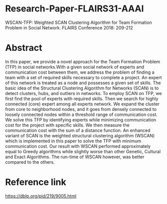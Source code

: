 # Research-Paper-FLAIRS31-AAAI
WSCAN-TFP: Weighted SCAN Clustering Algorithm for Team Formation Problem in Social Network. FLAIRS Conference 2018: 209-212

# Abstract
In this paper, we provide a novel approach for the Team Formation Problem (TFP) in social networks.With a given social network of experts and communication cost between them, we address the problem of finding a team with a set of required skills necessary to complete a project. An expert of
this network is treated as a node and possesses a given set of skills. The basic idea of the Structural Clustering Algorithm for Networks (SCAN) is to detect clusters, hubs, and outliers in networks. To employ SCAN on TFP, we first find the pool of experts with required skills. Then we search for highly connected (core) expert among all experts network. We expand the cluster from core to neighborhood nodes, and it goes from densely connected to loosely connected nodes within a threshold range of communication cost. We solve this TFP by identifying experts while minimizing communication cost for the project with specific skills. We then measure the communication cost with the sum of a distance function. An enhanced variant of SCAN is the weighted structural clustering algorithm (WSCAN) which is implemented in this paper to solve the TFP with minimum communication cost. Our result with WSCAN performed approximately equal to Greedy algorithms while slightly worse than other Genetic, Cultural and Exact Algorithms. The run-time of WSCAN however, was better compared to the others.

# Reference link
https://dblp.org/pid/219/9005.html

